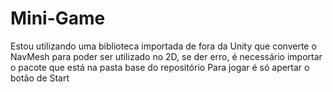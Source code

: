 # Mini-Game

 Estou utilizando uma biblioteca importada de fora da Unity que converte o NavMesh 
para poder ser utilizado no 2D, se der erro, é necessário importar o pacote que está na pasta base do repositório
 Para jogar é só apertar o botão de Start
 

